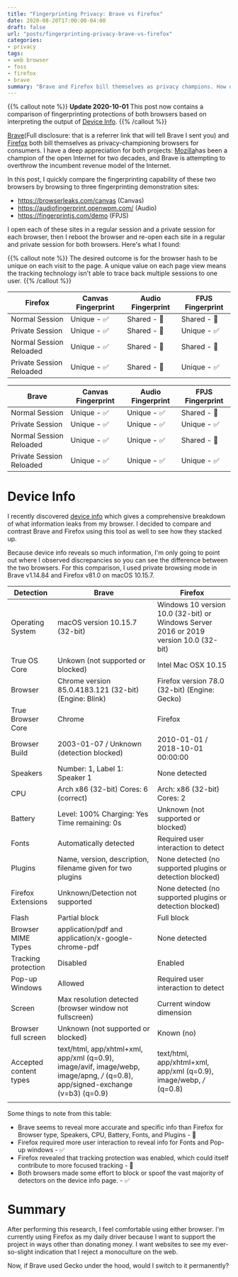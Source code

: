 ```yaml
---
title: "Fingerprinting Privacy: Brave vs Firefox"
date: 2020-08-20T17:00:00-04:00
draft: false
url: "posts/fingerprinting-privacy-brave-vs-firefox"
categories:
- privacy
tags: 
- web browser
- foss
- firefox
- brave
summary: "Brave and Firefox bill themselves as privacy champions. How do they fare at fingerprinting protection?"
---
```


{{% callout note %}}
__Update 2020-10-01__
This post now contains a comparison of fingerprinting protections of both
browsers based on interpreting the output of [Device Info](#deviceinfo).
{{% /callout %}}

[Brave](https://brave.com/rnr267 "Referrer link to download Brave")(Full
disclosure: that is a referrer link that will tell Brave I sent you) and
[Firefox](https://www.mozilla.org/en-US/firefox/ "Firefox Web Browser") both
bill themselves as privacy-championing browsers for consumers. I have a deep
appreciation for both projects: [Mozilla](https://www.mozilla.org/en-US/firefox/
"Mozilla organization")has been a champion of the open Internet for two decades,
and Brave is attempting to overthrow the incumbent revenue model of the
Internet.

In this post, I quickly compare the fingerprinting capability of these two
browsers by browsing to three fingerprinting demonstration sites:

* https://browserleaks.com/canvas (Canvas)
* https://audiofingerprint.openwpm.com/ (Audio)
* https://fingerprintjs.com/demo (FPJS)

I open each of these sites in a regular session and a private session for each
browser, then I reboot the browser and re-open each site in a regular and
private session for both browsers. Here's what I found:

{{% callout note %}}
The desired outcome is for the browser hash to be unique on each visit to the
page. A unique value on each page view means the tracking technology isn't
able to trace back multiple sessions to one user.
{{% /callout %}}

| Firefox                  | Canvas Fingerprint | Audio Fingerprint | FPJS Fingerprint |
|--------------------------|--------------------|-------------------|------------------|
| Normal Session           | Unique - ✅        | Shared - 🚫       | Shared - 🚫      |
| Private Session          | Unique - ✅        | Shared - 🚫       | Unique - ✅      |
| Normal Session Reloaded  | Unique - ✅        | Shared - 🚫       | Shared - 🚫      |
| Private Session Reloaded | Unique - ✅        | Shared - 🚫       | Unique - ✅      |

| Brave                    | Canvas Fingerprint | Audio Fingerprint | FPJS Fingerprint |
|--------------------------|--------------------|-------------------|------------------|
| Normal Session           | Unique - ✅        | Unique - ✅       | Shared - 🚫      |
| Private Session          | Unique - ✅        | Unique - ✅       | Unique - ✅      |
| Normal Session Reloaded  | Unique - ✅        | Unique - ✅       | Shared - 🚫      |
| Private Session Reloaded | Unique - ✅        | Unique - ✅       | Unique - ✅      |

<a name="deviceinfo"></a>
# Device Info

I recently discovered [device info][deviceinfo] which gives a comprehensive breakdown
of what information leaks from my browser. I decided to compare and contrast
Brave and Firefox using this tool as well to see how they stacked up. 

Because device info reveals so much information, I'm only going to point out
where I observed discrepancies so you can see the difference between the two
browsers. For this comparison, I used private browsing mode in Brave v1.14.84
and Firefox v81.0 on macOS 10.15.7.

| Detection              | Brave                                                                                                                          | Firefox                                                                                           |
| -------------------    | ----------------------------------------------------------------------------                                                   | ------------------------------------------------------------------------------------------------- |
| Operating System       | macOS version 10.15.7 (32-bit)                                                                                                 | Windows 10 version 10.0 (32-bit) or Windows Server 2016 or 2019 version 10.0 (32-bit)             |
| True OS Core           | Unkown (not supported or blocked)                                                                                              | Intel Mac OSX 10.15                                                                               |
| Browser                | Chrome version 85.0.4183.121 (32-bit) (Engine: Blink)                                                                          | Firefox version 78.0 (32-bit) (Engine: Gecko)                                                     |
| True Browser Core      | Chrome                                                                                                                         | Firefox                                                                                           |
| Browser Build          | 2003-01-07 / Unknown (detection blocked)                                                                                       | 2010-01-01 / 2018-10-01 00:00:00                                                                  |
| Speakers               | Number: 1, Label 1: Speaker 1                                                                                                  | None detected                                                                                     |
| CPU                    | Arch x86 (32-bit) Cores: 6 (correct)                                                                                           | Arch: x86 (32-bit) Cores: 2                                                                       |
| Battery                | Level: 100% Charging: Yes Time remaining: 0s                                                                                   | Unknown (not supported or blocked)                                                                |
| Fonts                  | Automatically detected                                                                                                         | Required user interaction to detect                                                               |
| Plugins                | Name, version, description, filename given for two plugins                                                                     | None detected (no supported plugins or detection blocked)                                         |
| Firefox Extensions     | Unknown/Detection not supported                                                                                                | None detected (no supported plugins or detection blocked)                                         |
| Flash                  | Partial block                                                                                                                  | Full block                                                                                        |
| Browser MIME Types     | application/pdf and application/x-google-chrome-pdf                                                                            | None detected                                                                                     |
| Tracking protection    | Disabled                                                                                                                       | Enabled                                                                                           |
| Pop-up Windows         | Allowed                                                                                                                        | Required user interaction to detect                                                               |
| Screen                 | Max resolution detected (browser window not fullscreen)                                                                        | Current window dimension                                                                          |
| Browser full screen    | Unknown (not supported or blocked)                                                                                             | Known (no)                                                                                        |
| Accepted content types | text/html, app/xhtml+xml, app/xml (q=0.9), image/avif, image/webp, image/apng, */* (q=0.8), app/signed-exchange (v=b3) (q=0.9) | text/html, app/xhtml+xml, app/xml (q=0.9), image/webp, */* (q=0.8)                                |
|                        |                                                                                                                                |                                                                                                   |

Some things to note from this table:

* Brave seems to reveal more accurate and specific info than Firefox for Browser
  type, Speakers, CPU, Battery, Fonts, and Plugins - 🚫
* Firefox required more user interaction to reveal info for Fonts and Pop-up
  windows - ✅
* Firefox revealed that tracking protection was enabled, which could itself
  contribute to more focused tracking - 🚫
* Both browsers made some effort to block or spoof the vast majority of
  detectors on the device info page. - ✅

# Summary

After performing this research, I feel comfortable using either browser. I'm
currently using Firefox as my daily driver because I want to support the project
in ways other than donating money. I want websites to see my ever-so-slight
indication that I reject a monoculture on the web. 

Now, if Brave used Gecko under the hood, would I switch to it permanently? 

[deviceinfo]: https://www.deviceinfo.me
